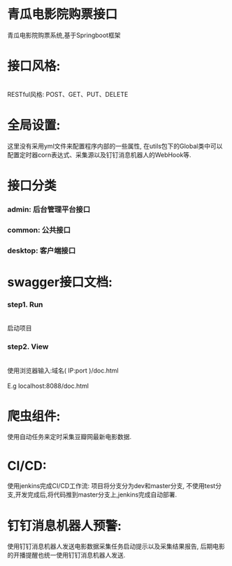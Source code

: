 # 青瓜电影院购票接口
青瓜电影院购票系统,基于Springboot框架

# 接口风格:
<br>RESTful风格: POST、GET、PUT、DELETE

# 全局设置:
这里没有采用yml文件来配置程序内部的一些属性,
在utils包下的Global类中可以配置定时器corn表达式、采集源以及钉钉消息机器人的WebHook等.

# 接口分类
### admin: 后台管理平台接口
### common: 公共接口
### desktop: 客户端接口

# swagger接口文档:

### step1. Run
<br>启动项目

### step2. View
<br>使用浏览器输入:域名( IP:port )/doc.html<br><br>
 E.g localhost:8088/doc.html

# 爬虫组件:
使用自动任务来定时采集豆瓣网最新电影数据.

# CI/CD:
使用jenkins完成CI/CD工作流: 项目将分支分为dev和master分支,
不使用test分支,开发完成后,将代码推到master分支上,jenkins完成自动部署.

# 钉钉消息机器人预警:
使用钉钉消息机器人发送电影数据采集任务启动提示以及采集结果报告,
后期电影的开播提醒也统一使用钉钉消息机器人发送.
